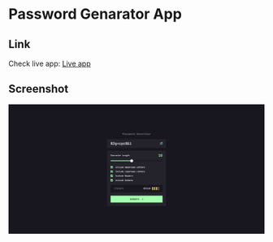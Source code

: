 # Password Genarator App

## Link

Check live app: [Live app](https://password-generator-eight-blue.vercel.app/)

## Screenshot

![](./Screenshot-desktop.png)
